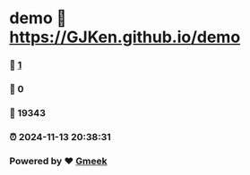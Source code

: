 # demo :link: https://GJKen.github.io/demo 
### :page_facing_up: [1](https://GJKen.github.io/demo/tag.html) 
### :speech_balloon: 0 
### :hibiscus: 19343 
### :alarm_clock: 2024-11-13 20:38:31 
### Powered by :heart: [Gmeek](https://github.com/Meekdai/Gmeek)

